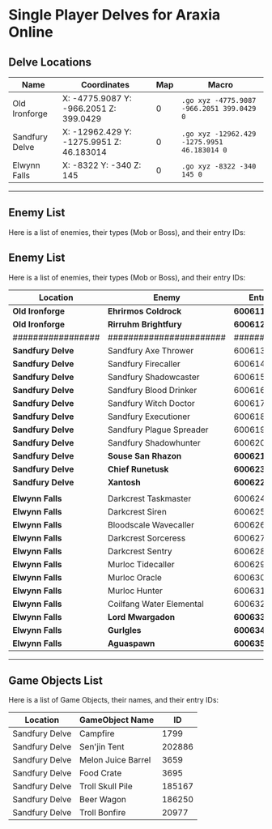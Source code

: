 # **Single Player Delves for Araxia Online**

## **Delve Locations**

| **Name**         | **Coordinates**                                    | **Map** | **Macro**                              |
|------------------|----------------------------------------------------|---------|----------------------------------------|
| Old Ironforge    | X: -4775.9087 Y: -966.2051 Z: 399.0429            | 0       | `.go xyz -4775.9087 -966.2051 399.0429 0` |
| Sandfury Delve   | X: -12962.429 Y: -1275.9951 Z: 46.183014          | 0       | `.go xyz -12962.429 -1275.9951 46.183014 0` |
| Elwynn Falls     | X: -8322 Y: -340 Z: 145                           | 0       | `.go xyz -8322 -340 145 0` |

---

## **Enemy List**

Here is a list of enemies, their types (Mob or Boss), and their entry IDs:

## **Enemy List**

Here is a list of enemies, their types (Mob or Boss), and their entry IDs:

| **Location**     | **Enemy**               | **Entry ID** | **Type** |
|------------------|-------------------------|--------------|----------|
| **Old Ironforge**| **Ehrirmos Coldrock**   | **600611**   | **Boss** |
| **Old Ironforge**| **Rirruhm Brightfury**  | **600612**   | **Boss** |
| #################| ####################### | ############ | ######## |
| **Sandfury Delve**| Sandfury Axe Thrower    | 600613       | Mob      |
| **Sandfury Delve**| Sandfury Firecaller     | 600614       | Mob      |
| **Sandfury Delve**| Sandfury Shadowcaster   | 600615       | Mob      |
| **Sandfury Delve**| Sandfury Blood Drinker  | 600616       | Mob      |
| **Sandfury Delve**| Sandfury Witch Doctor   | 600617       | Mob      |
| **Sandfury Delve**| Sandfury Executioner    | 600618       | Mob      |
| **Sandfury Delve**| Sandfury Plague Spreader| 600619       | Mob      |
| **Sandfury Delve**| Sandfury Shadowhunter   | 600620       | Mob      |
| **Sandfury Delve**| **Souse San Rhazon**    | **600621**   | **Boss** |
| **Sandfury Delve**| **Chief Runetusk**      | **600623**   | **Boss** |
| **Sandfury Delve**| **Xantosh**             | **600622**   | **Boss** |
|||||
| **Elwynn Falls** | Darkcrest Taskmaster    | 600624       | Mob      |
| **Elwynn Falls** | Darkcrest Siren         | 600625       | Mob      |
| **Elwynn Falls** | Bloodscale Wavecaller   | 600626       | Mob      |
| **Elwynn Falls** | Darkcrest Sorceress     | 600627       | Mob      |
| **Elwynn Falls** | Darkcrest Sentry        | 600628       | Mob      |
| **Elwynn Falls** | Murloc Tidecaller       | 600629       | Mob      |
| **Elwynn Falls** | Murloc Oracle           | 600630       | Mob      |
| **Elwynn Falls** | Murloc Hunter           | 600631       | Mob      |
| **Elwynn Falls** | Coilfang Water Elemental| 600632       | Mob      |
| **Elwynn Falls** | **Lord Mwargadon**      | **600633**   | **Boss** |
| **Elwynn Falls** | **Gurlgles**            | **600634**   | **Boss** |
| **Elwynn Falls** | **Aguaspawn**           | **600635**   | **Boss** |


---

## **Game Objects List**

Here is a list of Game Objects, their names, and their entry IDs:

| **Location**     | **GameObject Name**      | **ID**   |
|------------------|--------------------------|----------|
| Sandfury Delve   | Campfire                 | 1799     |
| Sandfury Delve   | Sen'jin Tent             | 202886   |
| Sandfury Delve   | Melon Juice Barrel       | 3659     |
| Sandfury Delve   | Food Crate               | 3695     |
| Sandfury Delve   | Troll Skull Pile         | 185167   |
| Sandfury Delve   | Beer Wagon               | 186250   |
| Sandfury Delve   | Troll Bonfire            | 20977    |





